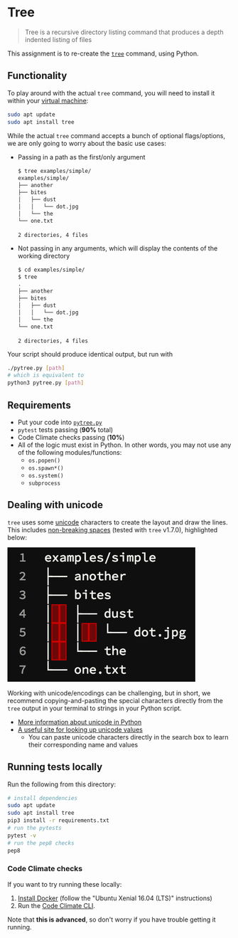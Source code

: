 # Tree

> Tree is a recursive directory listing command that produces a depth indented listing of files

This assignment is to re-create the [`tree`](http://mama.indstate.edu/users/ice/tree/) command, using Python.

## Functionality

To play around with the actual `tree` command, you will need to install it within your [virtual machine](https://github.com/startup-systems/vm):

```bash
sudo apt update
sudo apt install tree
```

While the actual `tree` command accepts a bunch of optional flags/options, we are only going to worry about the basic use cases:

* Passing in a path as the first/only argument

    ```
    $ tree examples/simple/
    examples/simple/
    ├── another
    ├── bites
    │   ├── dust
    │   │   └── dot.jpg
    │   └── the
    └── one.txt

    2 directories, 4 files
    ```

* Not passing in any arguments, which will display the contents of the working directory

    ```
    $ cd examples/simple/
    $ tree
    .
    ├── another
    ├── bites
    │   ├── dust
    │   │   └── dot.jpg
    │   └── the
    └── one.txt

    2 directories, 4 files
    ```

Your script should produce identical output, but run with

```bash
./pytree.py [path]
# which is equivalent to
python3 pytree.py [path]
```

## Requirements

* Put your code into [`pytree.py`](pytree.py)
* `pytest` tests passing (**90%** total)
* Code Climate checks passing (**10%**)
* All of the logic must exist in Python. In other words, you may not use any of the following modules/functions:
    * `os.popen()`
    * `os.spawn*()`
    * `os.system()`
    * `subprocess`

## Dealing with unicode

`tree` uses some [unicode](https://www.w3.org/International/questions/qa-what-is-encoding) characters to create the layout and draw the lines. This includes [non-breaking spaces](https://en.wikipedia.org/wiki/Non-breaking_space) (tested with `tree` v1.7.0), highlighted below:

![non-breaking spaces](non-breaking-spaces.png)

Working with unicode/encodings can be challenging, but in short, we recommend copying-and-pasting the special characters directly from the `tree` output in your terminal to strings in your Python script.

* [More information about unicode in Python](https://docs.python.org/3/howto/unicode.html#the-string-type)
* [A useful site for looking up unicode values](http://unicodelookup.com/)
    * You can paste unicode characters directly in the search box to learn their corresponding name and values

## Running tests locally

Run the following from this directory:

```bash
# install dependencies
sudo apt update
sudo apt install tree
pip3 install -r requirements.txt
# run the pytests
pytest -v
# run the pep8 checks
pep8
```

### Code Climate checks

If you want to try running these locally:

1. [Install Docker](https://docs.docker.com/engine/installation/linux/ubuntulinux/) (follow the "Ubuntu Xenial 16.04 (LTS)" instructions)
1. Run the [Code Climate CLI](https://github.com/codeclimate/codeclimate#readme).

Note that **this is advanced**, so don't worry if you have trouble getting it running.
